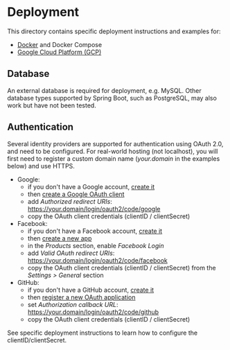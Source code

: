# Deployment

This directory contains specific deployment instructions and examples for:

* [Docker](docker) and Docker Compose
* [Google Cloud Platform (GCP)](gcp)

## Database

An external database is required for deployment, e.g. MySQL. Other database types supported by Spring Boot, such as PostgreSQL, may also work but have not been tested.

## Authentication

Several identity providers are supported for authentication using OAuth 2.0, and need to be configured. For real-world hosting (not localhost), you will first need to register a custom domain name (_your.domain_ in the examples below) and use HTTPS.

- Google:
  - if you don't have a Google account, [create it](https://support.google.com/accounts/answer/27441)
  - then [create a Google OAuth client](https://developers.google.com/identity/protocols/OAuth2WebServer#creatingcred)
  - add _Authorized redirect URIs_: https://your.domain/login/oauth2/code/google
  - copy the OAuth client credentials (clientID / clientSecret)
- Facebook:
  - if you don't have a Facebook account, [create it](https://www.facebook.com/r.php)
  - then [create a new app](https://developers.facebook.com/apps)
  - in the _Products_ section, enable _Facebook Login_
  - add _Valid OAuth redirect URIs_: https://your.domain/login/oauth2/code/facebook
  - copy the OAuth client credentials (clientID / clientSecret) from the _Settings > General_ section
- GitHub:
  - if you don't have a GitHub account, [create it](https://github.com/join)
  - then [register a new OAuth application](https://github.com/settings/applications/new)
  - set _Authorization callback URL_: https://your.domain/login/oauth2/code/github
  - copy the OAuth client credentials (clientID / clientSecret)

See specific deployment instructions to learn how to configure the clientID/clientSecret.
